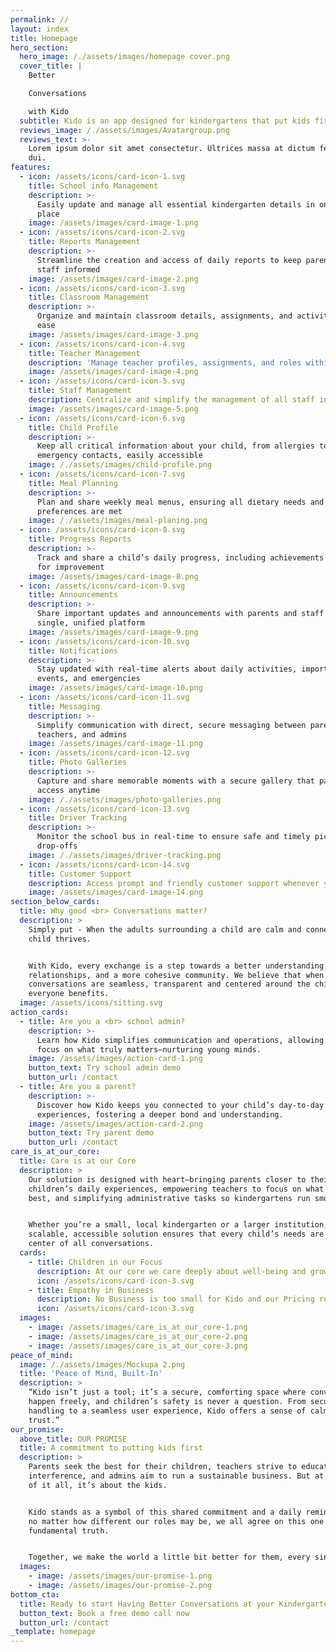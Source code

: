 ```yaml
---
permalink: //
layout: index
title: Homepage
hero_section:
  hero_image: /./assets/images/homepage cover.png
  cover_title: |
    Better

    Conversations

    with Kido
  subtitle: Kido is an app designed for kindergartens that put kids first
  reviews_image: /./assets/images/Avatargroup.png
  reviews_text: >-
    Lorem ipsum dolor sit amet consectetur. Ultrices massa at dictum feugiat
    dui.
features:
  - icon: /assets/icons/card-icon-1.svg
    title: School info Management
    description: >-
      Easily update and manage all essential kindergarten details in one secure
      place
    image: /assets/images/card-image-1.png
  - icon: /assets/icons/card-icon-2.svg
    title: Reports Management
    description: >-
      Streamline the creation and access of daily reports to keep parents and
      staff informed
    image: /assets/images/card-image-2.png
  - icon: /assets/icons/card-icon-3.svg
    title: Classroom Management
    description: >-
      Organize and maintain classroom details, assignments, and activities with
      ease
    image: /assets/images/card-image-3.png
  - icon: /assets/icons/card-icon-4.svg
    title: Teacher Management
    description: 'Manage teacher profiles, assignments, and roles within your kindergarten'
    image: /assets/images/card-image-4.png
  - icon: /assets/icons/card-icon-5.svg
    title: Staff Management
    description: Centralize and simplify the management of all staff information and roles
    image: /assets/images/card-image-5.png
  - icon: /assets/icons/card-icon-6.svg
    title: Child Profile
    description: >-
      Keep all critical information about your child, from allergies to
      emergency contacts, easily accessible
    image: /./assets/images/child-profile.png
  - icon: /assets/icons/card-icon-7.svg
    title: Meal Planning
    description: >-
      Plan and share weekly meal menus, ensuring all dietary needs and
      preferences are met
    image: /./assets/images/meal-planing.png
  - icon: /assets/icons/card-icon-8.svg
    title: Progress Reports
    description: >-
      Track and share a child’s daily progress, including achievements and areas
      for improvement
    image: /assets/images/card-image-8.png
  - icon: /assets/icons/card-icon-9.svg
    title: Announcements
    description: >-
      Share important updates and announcements with parents and staff in a
      single, unified platform
    image: /assets/images/card-image-9.png
  - icon: /assets/icons/card-icon-10.svg
    title: Notifications
    description: >-
      Stay updated with real-time alerts about daily activities, important
      events, and emergencies
    image: /assets/images/card-image-10.png
  - icon: /assets/icons/card-icon-11.svg
    title: Messaging
    description: >-
      Simplify communication with direct, secure messaging between parents,
      teachers, and admins
    image: /assets/images/card-image-11.png
  - icon: /assets/icons/card-icon-12.svg
    title: Photo Galleries
    description: >-
      Capture and share memorable moments with a secure gallery that parents can
      access anytime
    image: /./assets/images/photo-galleries.png
  - icon: /assets/icons/card-icon-13.svg
    title: Driver Tracking
    description: >-
      Monitor the school bus in real-time to ensure safe and timely pick-ups and
      drop-offs
    image: /./assets/images/driver-tracking.png
  - icon: /assets/icons/card-icon-14.svg
    title: Customer Support
    description: Access prompt and friendly customer support whenever you need assistance
    image: /assets/images/card-image-14.png
section_below_cards:
  title: Why good <br> Conversations matter?
  description: >
    Simply put - When the adults surrounding a child are calm and connected, the
    child thrives.


    With Kido, every exchange is a step towards a better understanding, stronger
    relationships, and a more cohesive community. We believe that when
    conversations are seamless, transparent and centered around the child,
    everyone benefits.
  image: /assets/icons/sitting.svg
action_cards:
  - title: Are you a <br> school admin?
    description: >-
      Learn how Kido simplifies communication and operations, allowing you to
      focus on what truly matters—nurturing young minds.
    image: /assets/images/action-card-1.png
    button_text: Try school admin demo
    button_url: /contact
  - title: Are you a parent?
    description: >-
      Discover how Kido keeps you connected to your child’s day-to-day
      experiences, fostering a deeper bond and understanding.
    image: /assets/images/action-card-2.png
    button_text: Try parent demo
    button_url: /contact
care_is_at_our_core:
  title: Care is at our Core
  description: >
    Our solution is designed with heart—bringing parents closer to their
    children’s daily experiences, empowering teachers to focus on what they do
    best, and simplifying administrative tasks so kindergartens run smoothly.


    Whether you’re a small, local kindergarten or a larger institution, Kido’s
    scalable, accessible solution ensures that every child’s needs are at the
    center of all conversations.
  cards:
    - title: Children in our Focus
      description: At our core we care deeply about well-being and growth of Children
      icon: /assets/icons/card-icon-3.svg
    - title: Empathy in Business
      description: No Business is too small for Kido and our Pricing reflects that
      icon: /assets/icons/card-icon-3.svg
  images:
    - image: /assets/images/care_is_at_our_core-1.png
    - image: /assets/images/care_is_at_our_core-2.png
    - image: /assets/images/care_is_at_our_core-3.png
peace_of_mind:
  image: /./assets/images/Mockupa 2.png
  title: 'Peace of Mind, Built-In'
  description: >
    “Kido isn’t just a tool; it’s a secure, comforting space where conversations
    happen freely, and children’s safety is never a question. From secure data
    handling to a seamless user experience, Kido offers a sense of calm and
    trust.”
our_promise:
  above_title: OUR PROMISE
  title: A commitment to putting kids first
  description: >
    Parents seek the best for their children, teachers strive to educate without
    interference, and admins aim to run a sustainable business. But at the heart
    of it all, it’s about the kids.


    Kido stands as a symbol of this shared commitment and a daily reminder that,
    no matter how different our roles may be, we all agree on this one
    fundamental truth.


    Together, we make the world a little bit better for them, every single day.
  images:
    - image: /assets/images/our-promise-1.png
    - image: /assets/images/our-promise-2.png
bottom_cta:
  title: Ready to start Having Better Conversations at your Kindergarten?
  button_text: Book a free demo call now
  button_url: /contact
_template: homepage
---
```


